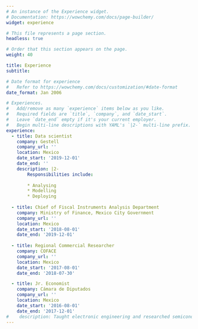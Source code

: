 ```yaml
---
# An instance of the Experience widget.
# Documentation: https://wowchemy.com/docs/page-builder/
widget: experience

# This file represents a page section.
headless: true

# Order that this section appears on the page.
weight: 40

title: Experience
subtitle:

# Date format for experience
#   Refer to https://wowchemy.com/docs/customization/#date-format
date_format: Jan 2006

# Experiences.
#   Add/remove as many `experience` items below as you like.
#   Required fields are `title`, `company`, and `date_start`.
#   Leave `date_end` empty if it's your current employer.
#   Begin multi-line descriptions with YAML's `|2-` multi-line prefix.
experience:
  - title: Data scientist
    company: Gestell
    company_url: ''
    location: Mexico
    date_start: '2019-12-01'
    date_end: ''
    description: |2-
        Responsibilities include:
        
        * Analysing
        * Modelling
        * Deploying
        
  - title: Chief of Fiscal Instruments Analysis Department
    company: Ministry of Finance, Mexico City Government
    company_url: ''
    location: Mexico
    date_start: '2018-08-01'
    date_end: '2019-12-01'
    
  - title: Regional Commercial Researcher
    company: COFACE
    company_url: ''
    location: Mexico
    date_start: '2017-08-01'
    date_end: '2018-07-30'

  - title: Jr. Economist
    company: Cámara de Diputados
    company_url: ''
    location: Mexico
    date_start: '2016-08-01'
    date_end: '2017-12-01'
#    description: Taught electronic engineering and researched semiconductor physics.
---
```

